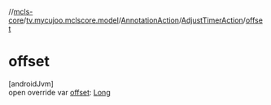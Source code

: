 //[mcls-core](../../../../index.md)/[tv.mycujoo.mclscore.model](../../index.md)/[AnnotationAction](../index.md)/[AdjustTimerAction](index.md)/[offset](offset.md)

# offset

[androidJvm]\
open override var [offset](offset.md): [Long](https://kotlinlang.org/api/latest/jvm/stdlib/kotlin/-long/index.html)
